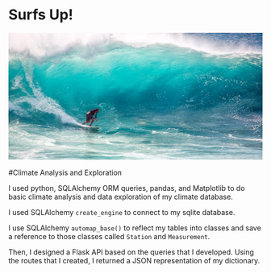 # Surfs Up!

![surfs-up.jpeg](Images/surfs-up.jpeg)


#Climate Analysis and Exploration

I used python, SQLAlchemy ORM queries, pandas, and Matplotlib to do basic climate analysis and data exploration of my climate database. 

I used SQLAlchemy `create_engine` to connect to my sqlite database.

I use SQLAlchemy `automap_base()` to reflect my tables into classes and save a reference to those classes called `Station` and `Measurement`.

Then, I designed a Flask API based on the queries that I developed. Using the routes that I created, I returned a JSON representation of my dictionary. 

